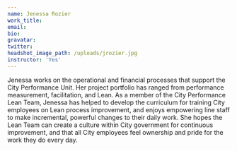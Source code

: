 ```yaml
---
name: Jenessa Rozier
work_title:
email:
bio:
gravatar:
twitter:
headshot_image_path: /uploads/jrozier.jpg
instructor: 'Yes'
---
```



Jenessa works on the operational and financial processes that support the City Performance Unit. Her project portfolio has ranged from performance measurement, facilitation, and Lean. As a member of the City Performance Lean Team, Jenessa has helped to develop the curriculum for training City employees on Lean process improvement, and enjoys empowering line staff to make incremental, powerful changes to their daily work. She hopes the Lean Team can create a culture within City government for continuous improvement, and that all City employees feel ownership and pride for the work they do every day.